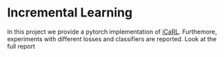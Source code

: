 # Incremental Learning


In this project we provide a pytorch implementation of [iCaRL](https://arxiv.org/abs/1611.07725). Furthemore, experiments with different losses and classifiers are reported. 
Look at the full report 
 
